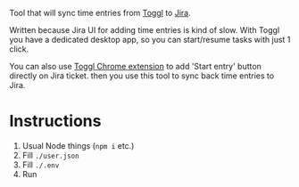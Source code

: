 Tool that will sync time entries from [Toggl](https://toggl.com) to [Jira](https://www.atlassian.com/software/jira).

Written because Jira UI for adding time entries is kind of slow.
With Toggl you have a dedicated desktop app, so you can start/resume tasks with just 1 click.

You can also use [Toggl Chrome extension](https://chrome.google.com/webstore/detail/toggl-track-productivity/oejgccbfbmkkpaidnkphaiaecficdnfn) to add 'Start entry' button directly on Jira ticket. then you use this tool to sync back time entries to Jira.

# Instructions

1. Usual Node things (`npm i` etc.)
2. Fill `./user.json`
3. Fill `./.env`
4. Run
